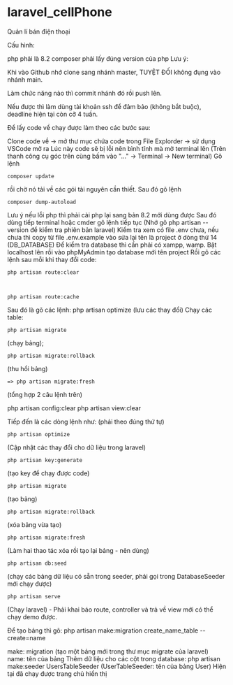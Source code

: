 # laravel_cellPhone
Quản lí bán điện thoại

Cấu hình:

php phải là 8.2
composer phải lấy đúng version của php
Lưu ý:

Khi vào Github nhớ clone sang nhánh master, TUYỆT ĐỐI không đụng vào nhánh main.

Làm chức năng nào thì commit nhánh đó rồi push lên.

Nếu được thì làm dùng tài khoản ssh để đảm bảo (không bắt buộc), deadline hiện tại còn cỡ 4 tuần.

Để lấy code về chạy được làm theo các bước sau:

Clone code về -> mở thư mục chứa code trong File Explorder -> sử dụng VSCode mở ra
Lúc này code sẽ bị lỗi nên bình tĩnh mà mở terminal lên (Trên thanh công cụ góc trên cùng bấm vào "..." -> Terminal -> New terminal)
Gõ lệnh 

    composer update
rồi chờ nó tải về các gói tài nguyên cần thiết. 
Sau đó gõ lệnh 

    composer dump-autoload

  Lưu ý nếu lỗi php thì phải cài php lại sang bản 8.2 mới dùng được
Sau đó dùng tiếp terminal hoặc cmder gõ lệnh tiếp tục (Nhớ gõ php artisan --version để kiểm tra phiên bản laravel)
Kiểm tra xem có file .env chưa, nếu chưa thì copy từ file .env.example vào sửa lại tên là project ở dòng thứ 14 (DB_DATABASE)
Để kiểm tra database thì cần phải có xampp, wamp. Bật localhost lên rồi vào phpMyAdmin tạo database mới tên project
Rồi gõ các lệnh sau mỗi khi thay đổi code: 

    php artisan route:clear 


  
    php artisan route:cache
  
Sau đó là gõ các lệnh: php artisan optimize (lưu các thay đổi) Chạy các table:

    php artisan migrate
  (chạy bảng); 
  
    php artisan migrate:rollback
  (thu hồi bảng) 
  
    => php artisan migrate:fresh
  (tổng hợp 2 câu lệnh trên)
    
  php artisan config:clear php artisan view:clear

Tiếp đến là các dòng lệnh như: (phải theo đúng thứ tự)

    php artisan optimize
  (Cập nhật các thay đổi cho dữ liệu trong laravel)
  
    php artisan key:generate
  (tạo key để chạy được code)
    
    php artisan migrate
  (tạo bảng)
    
    php artisan migrate:rollback
  (xóa bảng vừa tạo)
    
    php artisan migrate:fresh
  (Làm hai thao tác xóa rồi tạo lại bảng - nên dùng)
    
    php artisan db:seed
  (chạy các bảng dữ liệu có sẵn trong seeder, phải gọi trong DatabaseSeeder mới chạy được)
    
    php artisan serve
  (Chạy laravel) - Phải khai báo route, controller và trả về view mới có thể chạy demo được.
  
Để tạo bảng thì gõ: php artisan make:migration create_name_table --create=name

make: migration (tạo một bảng mới trong thư mục migrate của laravel)
name: tên của bảng
Thêm dữ liệu cho các cột trong database: php artisan make:seeder UsersTableSeeder (UserTableSeeder: tên của bảng User)
Hiện tại đã chạy được trang chủ hiển thị
